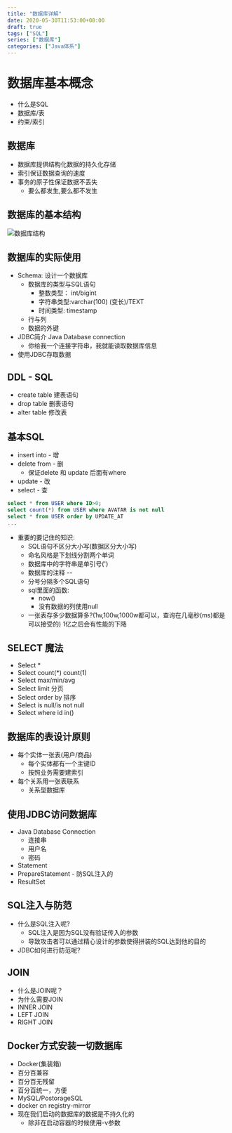 ```yaml
---
title: "数据库详解"
date: 2020-05-30T11:53:00+08:00
draft: true
tags: ["SQL"]
series: ["数据库"]
categories: ["Java体系"]
---
```


# 数据库基本概念
+ 什么是SQL
+ 数据库/表
+ 约束/索引

## 数据库
+ 数据库提供结构化数据的持久化存储
+ 索引保证数据查询的速度
+ 事务的原子性保证数据不丢失
    + 要么都发生,要么都不发生

## 数据库的基本结构
![数据库结构](/img/database.jpg)

## 数据库的实际使用
+ Schema: 设计一个数据库
  + 数据库的类型与SQL语句
    + 整数类型： int/bigint
    + 字符串类型:varchar(100) (变长)/TEXT
    + 时间类型: timestamp
  + 行与列
  + 数据的外键
+ JDBC简介 Java Database connection
  + 你给我一个连接字符串，我就能读取数据库信息
+ 使用JDBC存取数据

## DDL - SQL
+ create table 建表语句
+ drop table 删表语句
+ alter table 修改表

## 基本SQL
+ insert into - 增
+ delete from - 删
  + 保证delete 和 update 后面有where
+ update - 改
+ select - 查
```sql
select * from USER where ID>0;
select count(*) from USER where AVATAR is not null
select * from USER order by UPDATE_AT
...
```
+ 重要的要记住的知识:
  + SQL语句不区分大小写(数据区分大小写)
  + 命名风格是下划线分割两个单词
  + 数据库中的字符串是单引号(')
  + 数据库的注释 --
  + 分号分隔多个SQL语句
  + sql里面的函数:
    + now()
    + 没有数据的列使用null
  + 一张表存多少数据算多?(1w,100w,1000w都可以，查询在几毫秒(ms)都是可以接受的) 1亿之后会有性能的下降

## SELECT 魔法
+ Select * 
+ Select count(*) count(1)
+ Select max/min/avg
+ Select limit 分页
+ Select order by 排序
+ Select is null/is not null
+ Select where id in()

## 数据库的表设计原则
+ 每个实体一张表(用户/商品)
  + 每个实体都有一个主键ID
  + 按照业务需要建索引
+ 每个关系用一张表联系
  + 关系型数据库

## 使用JDBC访问数据库
+ Java Database Connection
  + 连接串
  + 用户名
  + 密码    
+ Statement
+ PrepareStatement - 防SQL注入的
+ ResultSet
  
## SQL注入与防范
+ 什么是SQL注入呢?
  + SQL注入是因为SQL没有验证传入的参数
  + 导致攻击者可以通过精心设计的参数使得拼装的SQL达到他的目的
+ JDBC如何进行防范呢?

## JOIN
+ 什么是JOIN呢？
+ 为什么需要JOIN
+ INNER JOIN
+ LEFT JOIN
+ RIGHT JOIN


## Docker方式安装一切数据库 
+ Docker(集装箱)
+ 百分百兼容
+ 百分百无残留
+ 百分百统一，方便
+ MySQL/PostorageSQL
+ docker cn registry-mirror 
+ 现在我们启动的数据库的数据是不持久化的
  + 除非在启动容器的时候使用-v参数

